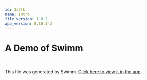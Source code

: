 ```yaml
---
id: 3s7lk
name: Intro
file_version: 1.0.2
app_version: 0.10.1-2
---
```


# A Demo of Swimm

<br/>

This file was generated by Swimm. [Click here to view it in the app](https://app.swimm.io/repos/Z2l0aHViJTNBJTNBc3dpbW1fdGVzdCUzQSUzQWpvZWJpbmdoYW0td2s=/docs/3s7lk).